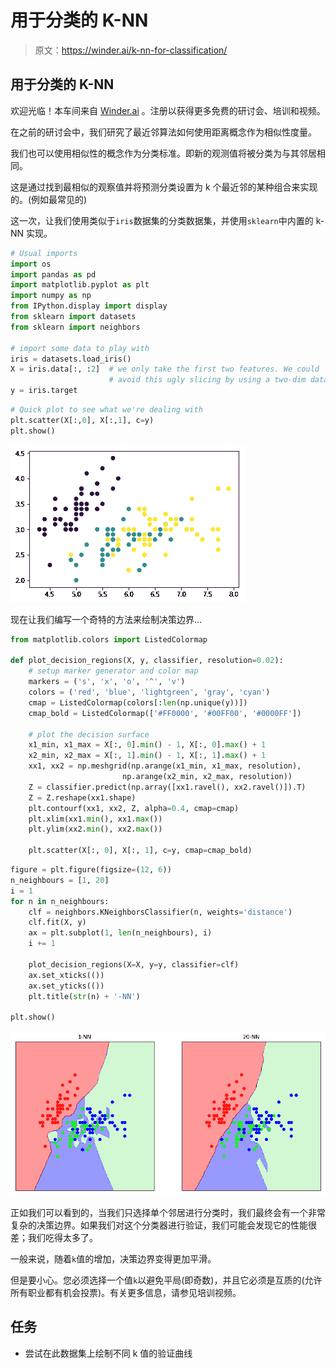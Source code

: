 # 用于分类的 K-NN

> 原文：<https://winder.ai/k-nn-for-classification/>

## 用于分类的 K-NN

欢迎光临！本车间来自 [Winder.ai](https://Winder.ai/?utm_source=winderresearch&utm_medium=notebook&utm_campaign=workshop&utm_term=individual) 。注册以获得更多免费的研讨会、培训和视频。

在之前的研讨会中，我们研究了最近邻算法如何使用距离概念作为相似性度量。

我们也可以使用相似性的概念作为分类标准。即新的观测值将被分类为与其邻居相同。

这是通过找到最相似的观察值并将预测分类设置为 k 个最近邻的某种组合来实现的。(例如最常见的)

这一次，让我们使用类似于`iris`数据集的分类数据集，并使用`sklearn`中内置的 k-NN 实现。

```py
# Usual imports
import os
import pandas as pd
import matplotlib.pyplot as plt
import numpy as np
from IPython.display import display
from sklearn import datasets
from sklearn import neighbors

# import some data to play with
iris = datasets.load_iris()
X = iris.data[:, :2]  # we only take the first two features. We could
                      # avoid this ugly slicing by using a two-dim dataset
y = iris.target 
```

```py
# Quick plot to see what we're dealing with
plt.scatter(X[:,0], X[:,1], c=y)
plt.show() 
```

![png](img/c0c73f6a7f62764279d84f8749f74178.png)

现在让我们编写一个奇特的方法来绘制决策边界&mldr;

```py
from matplotlib.colors import ListedColormap

def plot_decision_regions(X, y, classifier, resolution=0.02):
    # setup marker generator and color map
    markers = ('s', 'x', 'o', '^', 'v')
    colors = ('red', 'blue', 'lightgreen', 'gray', 'cyan')
    cmap = ListedColormap(colors[:len(np.unique(y))])
    cmap_bold = ListedColormap(['#FF0000', '#00FF00', '#0000FF'])

    # plot the decision surface
    x1_min, x1_max = X[:, 0].min() - 1, X[:, 0].max() + 1
    x2_min, x2_max = X[:, 1].min() - 1, X[:, 1].max() + 1
    xx1, xx2 = np.meshgrid(np.arange(x1_min, x1_max, resolution),
                         np.arange(x2_min, x2_max, resolution))
    Z = classifier.predict(np.array([xx1.ravel(), xx2.ravel()]).T)
    Z = Z.reshape(xx1.shape)
    plt.contourf(xx1, xx2, Z, alpha=0.4, cmap=cmap)
    plt.xlim(xx1.min(), xx1.max())
    plt.ylim(xx2.min(), xx2.max())

    plt.scatter(X[:, 0], X[:, 1], c=y, cmap=cmap_bold) 
```

```py
figure = plt.figure(figsize=(12, 6))
n_neighbours = [1, 20]
i = 1
for n in n_neighbours:
    clf = neighbors.KNeighborsClassifier(n, weights='distance')
    clf.fit(X, y)
    ax = plt.subplot(1, len(n_neighbours), i)
    i += 1

    plot_decision_regions(X=X, y=y, classifier=clf)
    ax.set_xticks(())
    ax.set_yticks(())
    plt.title(str(n) + '-NN')

plt.show() 
```

![png](img/848a77919e4034b652ee60187ba07fee.png)

正如我们可以看到的，当我们只选择单个邻居进行分类时，我们最终会有一个非常复杂的决策边界。如果我们对这个分类器进行验证，我们可能会发现它的性能很差；我们吃得太多了。

一般来说，随着`k`值的增加，决策边界变得更加平滑。

但是要小心。您必须选择一个值`k`以避免平局(即奇数)，并且它必须是互质的(允许所有职业都有机会投票)。有关更多信息，请参见培训视频。

## 任务

*   尝试在此数据集上绘制不同 k 值的验证曲线